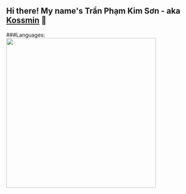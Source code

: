## Hi there! My name's Trần Phạm Kim Sơn - aka <a href="https://github.com/Kossmin">Kossmin</a> 👋
</hr>
###Languages:


<img src="https://github-readme-stats.vercel.app/api?username=Kossmin&show_icons=true&theme=cobalt" width="400">

<!--
**Kossmin/Kossmin** is a ✨ _special_ ✨ repository because its `README.md` (this file) appears on your GitHub profile.

Here are some ideas to get you started:

- 🔭 I’m currently working on ...
- 🌱 I’m currently learning ...
- 👯 I’m looking to collaborate on ...
- 🤔 I’m looking for help with ...
- 💬 Ask me about ...
- 📫 How to reach me: ...
- 😄 Pronouns: ...
- ⚡ Fun fact: ...
-->
